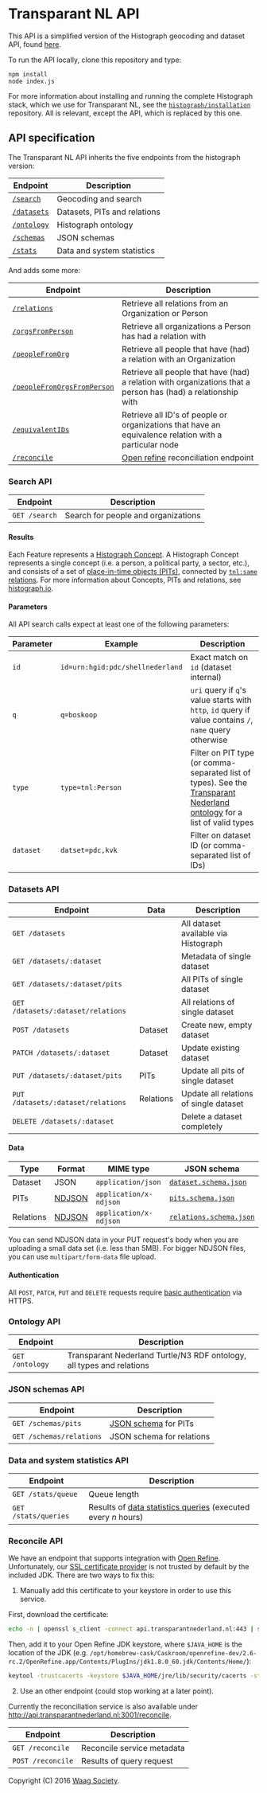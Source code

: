 # Transparant NL API

This API is a simplified version of the Histograph geocoding and dataset API, found [here](https://github.com/histograph/api).

To run the API locally, clone this repository and type:

    npm install
    node index.js

For more information about installing and running the complete Histograph stack, which we use for Transparant NL, see the [`histograph/installation`](https://github.com/histograph/installation) repository. All is relevant, except the API, which is replaced by this one.

## API specification

The Transparant NL API inherits the five endpoints from the histograph version:

| Endpoint                                    | Description
|---------------------------------------------|------------------------------------------
| [`/search`](#search-api)                    | Geocoding and search
| [`/datasets`](#datsets-api)                 | Datasets, PITs and relations
| [`/ontology`](#ontology-api)                | Histograph ontology
| [`/schemas`](#json-schemas-api)             | JSON schemas
| [`/stats`](#data-and-system-statistics-api) | Data and system statistics


And adds some more:

| Endpoint                                    | Description
|---------------------------------------------|------------------------------------------
| [`/relations`](#relations-api)              | Retrieve all relations from an Organization or Person
| [`/orgsFromPerson`](#orgsFromPerson-api)    | Retrieve all organizations a Person has had a relation with
| [`/peopleFromOrg`](#peopleFromOrg-api)      | Retrieve all people that have (had) a relation with an Organization
| [`/peopleFromOrgsFromPerson`](#pfofp-api)   | Retrieve all people that have (had) a relation with organizations that a person has (had) a relationship with
| [`/equivalentIDs`](#equivalentIDs-api)      | Retrieve all ID's of people or organizations that have an equivalence relation with a particular node
| [`/reconcile`](#reconcile-api)              | [Open refine](http://openrefine.org/) reconciliation endpoint



### Search API

| Endpoint      | Description
|---------------|-----------------
| `GET /search` | Search for people and organizations

#### Results

Each Feature represents a [Histograph Concept](http://histograph.io/concepts#concepts). A Histograph Concept represents a single concept (i.e. a person, a political party, a sector, etc.), and consists of a set of [place-in-time objects (PITs)](http://histograph.io/concepts#place-in-time), connected by [`tnl:same` relations](http://histograph.io/concepts#relations). For more information about Concepts, PITs and relations, see [histograph.io](http://histograph.io/concepts).

#### Parameters

All API search calls expect at least one of the following parameters:

| Parameter    | Example                                    | Description
|--------------|--------------------------------------------|-----------------
| `id`         | `id=urn:hgid:pdc/shellnederland`           | Exact match on `id` (dataset internal)
| `q`          | `q=boskoop`                                | `uri` query if `q`'s value starts with `http`, `id` query if value contains `/`, `name` query otherwise
| `type`       | `type=tnl:Person`                          | Filter on PIT type (or comma-separated list of types). See the [Transparant Nederland ontology](https://api.transparantnederland.nl/ontology) for a list of valid types
| `dataset`    | `datset=pdc,kvk`                           | Filter on dataset ID (or comma-separated list of IDs)


### Datasets API

| Endpoint                                  | Data      | Description
|-------------------------------------------|-----------|-------------------------------
| `GET /datasets`                           |           | All dataset available via Histograph
| `GET /datasets/:dataset`                  |           | Metadata of single dataset
| `GET /datasets/:dataset/pits`             |           | All PITs of single dataset
| `GET /datasets/:dataset/relations`        |           | All relations of single dataset
| `POST /datasets`                          | Dataset   | Create new, empty dataset
| `PATCH /datasets/:dataset`                | Dataset   | Update existing dataset
| `PUT /datasets/:dataset/pits`             | PITs      | Update all pits of single dataset
| `PUT /datasets/:dataset/relations`        | Relations | Update all relations of single dataset
| `DELETE /datasets/:dataset`               |           | Delete a dataset completely

#### Data

| Type      | Format                       | MIME type              | JSON schema
|-----------|------------------------------|------------------------|------------
| Dataset   | JSON                         | `application/json`     | [`dataset.schema.json`](https://github.com/histograph/schemas/tree/master/json-schemas/dataset.schema.json)
| PITs      | [NDJSON](http://ndjson.org/) | `application/x-ndjson` | [`pits.schema.json`](https://github.com/histograph/schemas/tree/master/json-schemas/pits.schema.json)
| Relations | [NDJSON](http://ndjson.org/) | `application/x-ndjson` | [`relations.schema.json`](https://github.com/histograph/schemas/tree/master/json-schemas/relations.schema.json)

You can send NDJSON data in your PUT request's body when you are uploading a small data set (i.e. less than 5MB). For bigger NDJSON files, you can use `multipart/form-data` file upload.

#### Authentication

All `POST`, `PATCH`, `PUT` and `DELETE` requests require [basic authentication](http://en.wikipedia.org/wiki/Basic_access_authentication) via HTTPS.

### Ontology API

| Endpoint        | Description
|-----------------|--------------------------------
| `GET /ontology` | Transparant Nederland Turtle/N3 RDF ontology, all types and relations

### JSON schemas API

| Endpoint                 | Description
|--------------------------|--------------------------------
| `GET /schemas/pits`      | [JSON schema](http://json-schema.org/) for PITs
| `GET /schemas/relations` | JSON schema for relations

### Data and system statistics API

| Endpoint             | Description
|----------------------|--------------------------------
| `GET /stats/queue`   | Queue length
| `GET /stats/queries` | Results of [data statistics queries](https://github.com/histograph/stats/tree/master/queries) (executed every _n_ hours)

### Reconcile API

We have an endpoint that supports integration with [Open Refine](openrefine.org). Unfortunately, our [SSL certificate provider](https://letsencrypt.org/) is not trusted by default by the included JDK. There are two ways to fix this:


1. Manually add this certificate to your keystore in order to use this service.

  First, download the certificate:

  ```sh
  echo -n | openssl s_client -connect api.transparantnederland.nl:443 | sed -ne '/-BEGIN CERTIFICATE-/,/-END CERTIFICATE-/p' > ~/api.transparantnederland.nl.crt
  ```

  Then, add it to your Open Refine JDK keystore, where `$JAVA_HOME` is the location of the JDK (e.g. `/opt/homebrew-cask/Caskroom/openrefine-dev/2.6-rc.2/OpenRefine.app/Contents/PlugIns/jdk1.8.0_60.jdk/Contents/Home/`):

  ```sh
  keytool -trustcacerts -keystore $JAVA_HOME/jre/lib/security/cacerts -storepass changeit -noprompt -importcert -file ~/api.transparantnederland.nl.cer
  ```

2. Use an other endpoint (could stop working at a later point).

  Currently the reconciliation service is also available under http://api.transparantnederland.nl:3001/reconcile.

| Endpoint             | Description
|----------------------|--------------------------------
| `GET /reconcile`     | Reconcile service metadata
| `POST /reconcile`    | Results of query request


Copyright (C) 2016 [Waag Society](http://waag.org).

